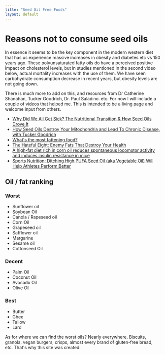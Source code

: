 ```yaml
---
title: "Seed Oil Free Foods"
layout: default
---
```


# Reasons not to consume seed oils
In essence it seems to be the key component in the modern western diet that has us experience massive increases in obesity and diabetes etc vs 150 years ago. These polyunsaturated fatty oils do have a perceived positive impact on cholesterol levels, but in studies mentioned in the second video below, actual mortality increases with the use of them. We have seen carbohydrate consumption decrease in recent years, but obesity levels are not going down.


There is much more to add on this, and resources from Dr Catherine Shanahan, Tucker Goodrich, Dr. Paul Saladino. etc. For now I will include a couple of videos that helped me. This is intended to be a living page and welcome input from others.
* [Why Did We All Get Sick? The Nutritional Transition & How Seed Oils Drove It](https://www.youtube.com/watch?v=A472KZtxI5M)
* [How Seed Oils Destroy Your Mitochondria and Lead To Chronic Disease, with Tucker Goodrich](https://www.youtube.com/watch?v=DyVwn0kRGJs)
* [What's the most fattening food?](https://yelling-stop.blogspot.com/2021/10/whats-most-fattening-food.html)
* [The Hateful Eight: Enemy Fats That Destroy Your Health](https://drcate.com/the-hateful-eight-enemy-fats-that-destroy-your-health/)
* [A high-fat diet rich in corn oil reduces spontaneous locomotor activity and induces insulin resistance in mice](https://www.sciencedirect.com/science/article/abs/pii/S0955286314002472?via%3Dihub)
* [Sports Nutrition: Ditching High PUFA Seed Oil (aka Vegetable Oil) Will Help Athletes Perform Better](https://www.youtube.com/watch?v=iky9iFpUAx4)


## Oil / fat ranking

### Worst
* Sunflower oil
* Soybean Oil
* Canola / Rapeseed oil
* Corn Oil
* Grapeseed oil
* Safflower oil
* Margarine
* Sesame oil
* Cottonseed Oil

### Decent
* Palm Oil
* Coconut Oil
* Avocado Oil
* Olive Oil

### Best
* Butter
* Ghee
* Tallow
* Lard


As for where we can find the worst oils? Nearly everywhere. Biscuits, granola, vegan burgers, crisps, almost every brand of gluten-free bread, etc. That's why this site was created.
